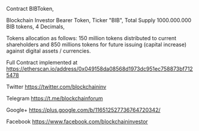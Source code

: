 Contract BIBToken,

Blockchain Investor Bearer Token,
Ticker "BIB",
Total Supply 1000.000.000 BIB tokens,
4 Decimals,

Tokens allocation as follows: 150 million tokens distributed to current shareholders
and 850 millions tokens for future issuing (capital increase) against digital
assets / currencies.


Full Contract implemented at https://etherscan.io/address/0x049158da08568d1973dc951ec758873bf7125478

Twitter https://twitter.com/blockchaininv

Telegram https://t.me/blockchainforum

Google+ https://plus.google.com/b/116512527736764720342/

Facebook https://www.facebook.com/blockchaininvestor
